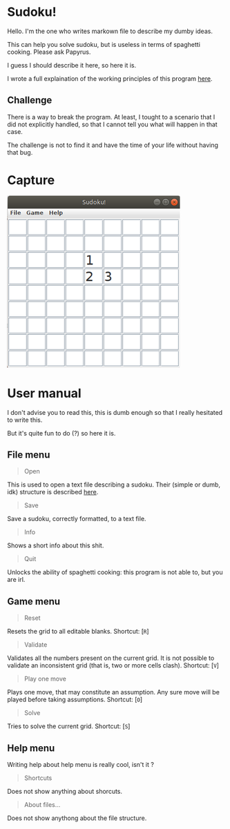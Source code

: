 # Sudoku!

Hello. I'm the one who writes markown file to describe my dumby ideas.

This can help you solve sudoku, but is useless in terms of spaghetti cooking. Please ask Papyrus.

I guess I should describe it here, so here it is.

I wrote a full explaination of the working principles of this program [here](details/Explaination-full.md).

## Challenge

There is a way to break the program. At least, I tought to a scenario that I did not explicitly handled, so that I cannot tell you what will happen in that case.

The challenge is not to find it and have the time of your life without having that bug.

# Capture

![capture](capture.png)

# User manual
I don't advise you to read this, this is dumb enough so that I really hesitated to write this.

But it's quite fun to do (?) so here it is.

## File menu

> Open

This is used to open a text file describing a sudoku. Their (simple or dumb, idk) structure is described [here](SudokuFormatting.md).

> Save

Save a sudoku, correctly formatted, to a text file.

> Info

Shows a short info about this shit.

> Quit

Unlocks the ability of spaghetti cooking: this program is not able to, but you are irl.

## Game menu

> Reset

Resets the grid to all editable blanks. Shortcut: [`R`]

> Validate

Validates all the numbers present on the current grid. It is not possible to validate an inconsistent grid (that is, two or more cells clash). Shortcut: [`V`]

> Play one move

Plays one move, that may constitute an assumption. Any sure move will be played before taking assumptions. Shortcut: [`O`]

> Solve

Tries to solve the current grid. Shortcut: [`S`]

## Help menu

Writing help about help menu is really cool, isn't it ?

> Shortcuts

Does not show anything about shorcuts.

> About files...

Does not show anythong about the file structure.